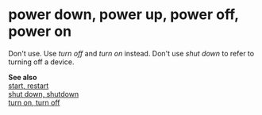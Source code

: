 # power down, power up, power off, power on

Don't use. Use *turn off* and *turn on* instead. Don't use *shut down* to refer to turning off a device.

**See also**  
[start, restart](~/a-z-word-list-term-collections/s/start-restart.md)  
[shut down, shutdown](~/a-z-word-list-term-collections/s/shut-down-shutdown.md)  
[turn on, turn off](~/a-z-word-list-term-collections/t/turn-on-turn-off.md)  
